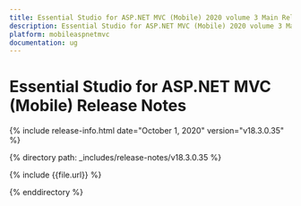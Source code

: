 ```yaml
---
title: Essential Studio for ASP.NET MVC (Mobile) 2020 volume 3 Main Release Notes  
description: Essential Studio for ASP.NET MVC (Mobile) 2020 volume 3 Main Release Notes  
platform: mobileaspnetmvc
documentation: ug
---
```


# Essential Studio for ASP.NET MVC (Mobile)  Release Notes  

{% include release-info.html date="October 1, 2020"  version="v18.3.0.35" %} 


{% directory path: _includes/release-notes/v18.3.0.35 %}

{% include {{file.url}} %}

{% enddirectory %}
